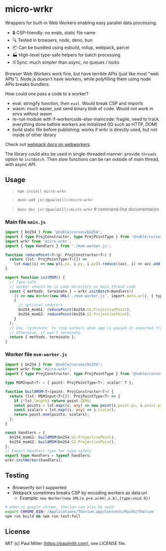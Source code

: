 # micro-wrkr

Wrappers for built-in Web Workers enabling easy parallel data processing.

- 🔒 CSP-friendly: no evals, static file name
- 🔍 Tested in browsers, node, deno, bun
- 📦 Can be bundled using esbuild, rollup, webpack, parcel
- 🏭 High-level type-safe helpers for batch processing
- ⛓ Sync: much simpler than async, no queues / locks

Browser Web Workers work fine, but have terrible APIs (just like most "web APIs").
Node.js doesn't have workers, while polyfilling them using node APIs breaks bundlers.

How could one pass a code to a worker?

- eval: stringify function, then `eval`. Would break CSP and imports
- wasm: much easier, just send binary blob of code. Would not work in envs without wasm
- re-run module with if-workercode-else-maincode: fragile, need to track everything done before workers are initialized (IO such as HTTP, DOM)
- build static file before publishing: works if wrkr is directly used, but not inside of other library

Check out [webpack docs on webworkers](https://webpack.js.org/guides/web-workers/).

The library could also be used in single-threaded manner: provide `threads` option to `initBatch`.
Then slow functions can be ran outside of main thread, with async API.

## Usage

> `npm install micro-wrkr`

> `deno add jsr:@paulmillr/micro-wrkr`

> `deno doc jsr:@paulmillr/micro-wrkr` # command-line documentation

### Main file `main.js`

```ts
import { bn254 } from '@noble/curves/bn254';
import { type ProjConstructor, type ProjPointType } from '@noble/curves/abstract/weierstrass';
import wrkr from 'micro-wrkr';
import { type Handlers } from './msm-worker.js';

function reducePoint<T>(p: ProjConstructor<T>) {
  return (lst: ProjPointType<T>[]) =>
    lst.map((i) => new p(i.px, i.py, i.pz)).reduce((acc, i) => acc.add(i), p.ZERO);
}

export function initMSM() {
  // Type-safe
  // worker should be in same directory as main thread code
  const { methods, terminate } = wrkr.initBatch<Handlers>(
    () => new Worker(new URL('./msm-worker.js', import.meta.url), { type: 'module' }),
    {
      // optional reducers
      bn254_msmG1: reducePoint(bn254.G1.ProjectivePoint),
      bn254_msmG2: reducePoint(bn254.G2.ProjectivePoint),
    }
  );
  // Use `terminate` to stop workers when app is paused or exported from library.
  // Otherwise, it won't terminate.
  return { methods, terminate };
}
```

### Worker file `msm-worker.js`

```ts
import { bn254 } from '@noble/curves/bn254';
import wrkr from 'micro-wrkr';
import { type ProjConstructor, type ProjPointType } from '@noble/curves/abstract/weierstrass';

type MSMInput<T> = { point: ProjPointType<T>; scalar: T };

function buildMSM<T>(point: ProjConstructor<T>) {
  return (lst: MSMInput<T>[]): ProjPointType<T> => {
    if (!lst.length) return point.ZERO;
    const points = lst.map((i: any) => new point(i.point.px, i.point.py, i.point.pz));
    const scalars = lst.map((i: any) => i.scalar);
    return point.msm(points, scalars);
  };
}

const handlers = {
  bn254_msmG1: buildMSM(bn254.G1.ProjectivePoint),
  bn254_msmG2: buildMSM(bn254.G2.ProjectivePoint),
};
// Export Handlers type for type-safety
export type Handlers = typeof handlers;
wrkr.initWorker(handlers);
```

## Testing

- Browserify isn't supported
- Webpack sometimes breaks CSP by encoding workers as data:url
    - Example: `new Worker(new URL(e.p+e.u(44),e.b),{type:void 0})`


```sh
# when no google chrome, thorium can also be used
export CHROME_BIN='/Applications/Thorium.app/Contents/MacOS/Thorium'
npm run build && npm run test:full
```

## License

MIT (c) Paul Miller [(https://paulmillr.com)](https://paulmillr.com), see LICENSE file.
